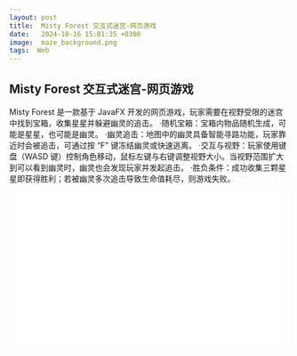 ```yaml
---
layout: post
title:  Misty Forest 交互式迷宫-网页游戏 
date:   2024-10-16 15:01:35 +0300
image:  maze_background.png
tags:  Web
---
```

## Misty Forest 交互式迷宫-网页游戏 
Misty Forest 是一款基于 JavaFX 开发的网页游戏，玩家需要在视野受限的迷宫中找到宝箱，收集星星并躲避幽灵的追击。
·随机宝箱：宝箱内物品随机生成，可能是星星，也可能是幽灵。
·幽灵追击：地图中的幽灵具备智能寻路功能，玩家靠近时会被追击，可通过按 “F” 键冻结幽灵或快速逃离。
·交互与视野：玩家使用键盘（WASD 键）控制角色移动，鼠标左键与右键调整视野大小。当视野范围扩大到可以看到幽灵时，幽灵也会发现玩家并发起追击。
·胜负条件：成功收集三颗星星即获得胜利；若被幽灵多次追击导致生命值耗尽，则游戏失败。

<div style="position: relative; padding-bottom: 56.25%; height: 0; overflow: hidden; max-width: 100%; width: 100%;">
<iframe src="//player.bilibili.com/player.html?isOutside=true&aid=113883507332158&bvid=BV1RDfpYVE26&cid=28056944934&p=1" scrolling="no" border="0" frameborder="no" framespacing="0" allowfullscreen="true" width="1280" height="560"></iframe>
</div>
